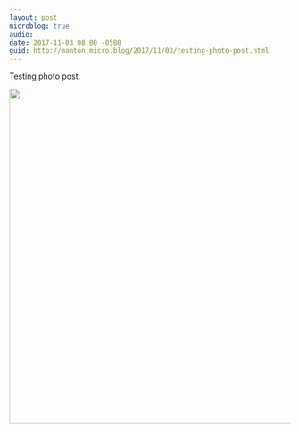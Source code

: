 ```yaml
---
layout: post
microblog: true
audio: 
date: 2017-11-03 08:00 -0500
guid: http://manton.micro.blog/2017/11/03/testing-photo-post.html
---
```

Testing photo post.

<img src="http://micro.manton.org/uploads/2017/10d10eeb98.jpg" width="600" height="599" />
